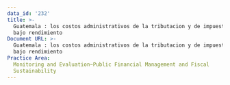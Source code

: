 ```yaml
---
data_id: '232'
title: >-
  Guatemala : los costos administrativos de la tributacion y de impuestos de
  bajo rendimiento
Document URL: >-
  Guatemala : los costos administrativos de la tributacion y de impuestos de
  bajo rendimiento
Practice Area:
  Monitoring and Evaluation~Public Financial Management and Fiscal
  Sustainability
---
```

